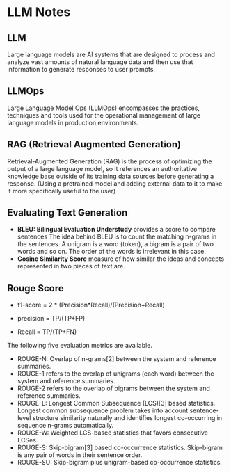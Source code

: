 # LLM Notes
## LLM
Large language models are AI systems that are designed to process and analyze vast amounts of natural language data and then use that information to generate responses to user prompts.
## LLMOps
Large Language Model Ops (LLMOps) encompasses the practices, techniques and tools used for the operational management of large language models in production environments.
## RAG (Retrieval Augmented Generation)
Retrieval-Augmented Generation (RAG) is the process of optimizing the output of a large language model, so it references an authoritative knowledge base outside of its training data sources before generating a response. 
(Using a pretrained model and adding external data to it to make it more specifically useful to the user)

## Evaluating Text Generation
-  **BLEU: Bilingual Evaluation Understudy** provides a score to compare sentences  The idea behind BLEU is to count the matching n-grams in the sentences. A unigram is a word (token), a bigram is a pair of two words and so on. The order of the words is irrelevant in this case.
-   **Cosine Similarity Score** measure of how similar the ideas and concepts represented in two pieces of text are.

## Rouge Score
-   f1-score = 2 * (Precision*Recall)/(Precision+Recall)

-   precision = TP/(TP+FP)

-   Recall = TP/(TP+FN)

The following five evaluation metrics are available.

- ROUGE-N: Overlap of n-grams[2] between the system and reference summaries.
- ROUGE-1 refers to the overlap of unigrams (each word) between the system and reference summaries.
- ROUGE-2 refers to the overlap of bigrams between the system and reference summaries.
- ROUGE-L: Longest Common Subsequence (LCS)[3] based statistics. Longest common subsequence problem takes into account sentence-level structure similarity naturally and identifies longest co-occurring in sequence n-grams automatically.
- ROUGE-W: Weighted LCS-based statistics that favors consecutive LCSes.
- ROUGE-S: Skip-bigram[3] based co-occurrence statistics. Skip-bigram is any pair of words in their sentence order.
- ROUGE-SU: Skip-bigram plus unigram-based co-occurrence statistics.